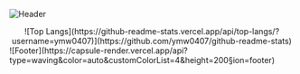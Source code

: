 ![Header](https://capsule-render.vercel.app/api?type=waving&height=200&text=MinWoo&fontAlign=80&fontAlignY=40&color=gradient)
<div align=center>
![Top Langs](https://github-readme-stats.vercel.app/api/top-langs/?username=ymw0407)](https://github.com/ymw0407/github-readme-stats)
</div>
![Footer](https://capsule-render.vercel.app/api?type=waving&color=auto&customColorList=4&height=200&section=footer)
